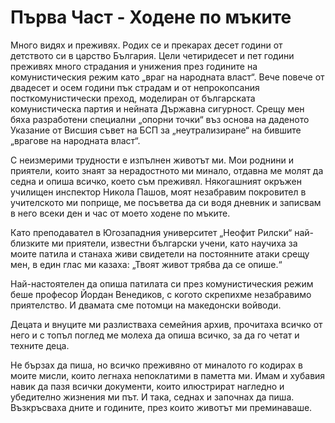 # Първа Част - Ходене по мъките

Много видях и преживях. Родих се и прекарах десет години от детството си в
царство България. Цели четиридесет и пет години преживях много страдания и
унижения през годините на комунистическия режим като „враг на народната власт“.
Вече повече от двадесет и осем години пък страдам и от непрокопсания
посткомунистически преход, моделиран от българската комунистическа партия и
нейната Държавна сигурност. Срещу мен бяха разработени специални „опорни точки“
въз основа на даденото Указание от Висшия съвет на БСП за „неутрализиране“ на
бившите „врагове на народната власт“.

С неизмерими трудности е изпълнен животът ми. Мои роднини и приятели, които
знаят за нерадостното ми минало, отдавна ме молят да седна и опиша всичко, което
съм преживял. Някогашният окръжен училищен инспектор Никола Пашов, моят
незабравим покровител в учителското ми поприще, ме посъветва да си водя дневник
и записвам в него всеки ден и час от моето ходене по мъките.

Като преподавател в Югозападния университет „Неофит Рилски“ най-близките ми
приятели, известни български учени, като научиха за моите патила и станаха живи
свидетели на постоянните атаки срещу мен, в един глас ми казаха: „Твоят живот
трябва да се опише.“

Най-настоятелен да опиша патилата си през комунистическия режим беше професор
Йордан Венедиков, с когото скрепихме незабравимо приятелство. И двамата сме
потомци на македонски войводи.

Децата и внуците ми разлистваха семейния архив, прочитаха всичко от него и с
топъл поглед ме молеха да опиша всичко, за да го четат и техните деца.

Не бързах да пиша, но всичко преживяно от миналото го кодирах в моите мисли,
които легнаха непоклатими в паметта ми. Имам и хубавия навик да пазя всички
документи, които илюстрират нагледно и убедително жизнения ми път. И така,
седнах и започнах да пиша. Възкръсваха дните и годините, през които животът ми
преминаваше.


